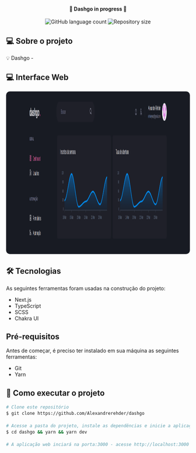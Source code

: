 <h4 align="center"> 
	🚧 Dashgo in progress 🚧
</h4>

<p align="center">
    <img alt="GitHub language count" src="https://img.shields.io/github/languages/count/Alexandrerehder/VxTel?color=%2304D361"> 
    <img alt="Repository size" src="https://img.shields.io/github/repo-size/Alexandrerehder/VxTel">
</p>
    
## 💻 Sobre o projeto 

💡 Dashgo -

## 💻 Interface Web
<p align="center">
    <img width="1918" height="444" style="border-radius: 10px" src="./public/assets/interfaceweb.png" alt="Web">
</p>

## 🛠 Tecnologias

As seguintes ferramentas foram usadas na construção do projeto:

- Next.js
- TypeScript
- SCSS
- Chakra UI

## Pré-requisitos

Antes de começar, é preciso ter instalado em sua máquina as seguintes ferramentas:

- Git
- Yarn

## 🚀 Como executar o projeto

```bash
# Clone este repositório
$ git clone https://github.com/Alexandrerehder/dashgo

# Acesse a pasta do projeto, instale as dependências e inicie a aplicação
$ cd dashgo && yarn && yarn dev

# A aplicação web inciará na porta:3000 - acesse http://localhost:3000
```
